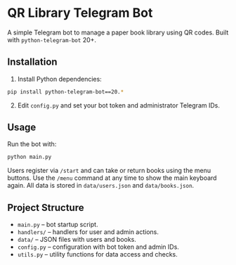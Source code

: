 # QR Library Telegram Bot

A simple Telegram bot to manage a paper book library using QR codes. Built with `python-telegram-bot` 20+.

## Installation

1. Install Python dependencies:

```bash
pip install python-telegram-bot==20.*
```

2. Edit `config.py` and set your bot token and administrator Telegram IDs.

## Usage

Run the bot with:

```bash
python main.py
```

Users register via `/start` and can take or return books using the menu buttons.
Use the `/menu` command at any time to show the main keyboard again.
All data is stored in `data/users.json` and `data/books.json`.

## Project Structure

- `main.py` – bot startup script.
- `handlers/` – handlers for user and admin actions.
- `data/` – JSON files with users and books.
- `config.py` – configuration with bot token and admin IDs.
- `utils.py` – utility functions for data access and checks.



